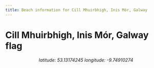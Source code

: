 ```yaml
---
title: Beach information for Cill Mhuirbhigh, Inis Mór, Galway
---
```

# Cill Mhuirbhigh, Inis Mór, Galway <span class="material-icons" color="blue">flag</span>

<div align="center"><i>latitude: 53.13174245 longitude: -9.74910274</i></div>